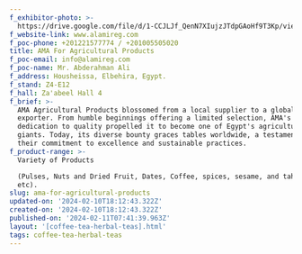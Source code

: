 ```yaml
---
f_exhibitor-photo: >-
  https://drive.google.com/file/d/1-CCJLJf_QenN7XIujzJTdpGAoHf9T3Kp/view?usp=drive_link
f_website-link: www.alamireg.com
f_poc-phone: +201221577774 / +201005505020
title: AMA For Agricultural Products
f_poc-email: info@alamireg.com
f_poc-name: Mr. Abderahman Ali
f_address: Housheissa, Elbehira, Egypt.
f_stand: Z4-E12
f_hall: Za'abeel Hall 4
f_brief: >-
  AMA Agricultural Products blossomed from a local supplier to a global
  exporter. From humble beginnings offering a limited selection, AMA's
  dedication to quality propelled it to become one of Egypt's agricultural
  giants. Today, its diverse bounty graces tables worldwide, a testament to
  their commitment to excellence and sustainable practices.
f_product-range: >-
  Variety of Products 

  (Pulses, Nuts and Dried Fruit, Dates, Coffee, spices, sesame, and tahini,
  etc).
slug: ama-for-agricultural-products
updated-on: '2024-02-10T18:12:43.322Z'
created-on: '2024-02-10T18:12:43.322Z'
published-on: '2024-02-11T07:41:39.963Z'
layout: '[coffee-tea-herbal-teas].html'
tags: coffee-tea-herbal-teas
---
```




